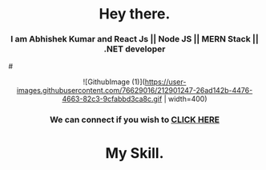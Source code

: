       
# <h1 align="center"> Hey there. </h1>
### <h3 align="center"> I am Abhishek Kumar and **React Js** || **Node JS** || **MERN Stack** || **.NET** developer </h3>
#<p align="center">![GithubImage (1)](https://user-images.githubusercontent.com/76629016/212901247-26ad142b-4476-4663-82c3-9cfabbd3ca8c.gif | width=400)

### <p align="center">We can connect if you wish to [CLICK HERE](https://www.linkedin.com/in/akd-kr53/)</p>

# <h1 align="center">My Skill. </h1> 
<!--
**kr53akd/kr53akd** is a ✨ _special_ ✨ repository because its `README.md` (this file) appears on your GitHub profile.

Here are some ideas to get you started:

- 🔭 I’m currently working on ...
- 🌱 I’m currently learning ...
- 👯 I’m looking to collaborate on ...
- 🤔 I’m looking for help with ...
- 💬 Ask me about ...
- 📫 How to reach me: ...
- 😄 Pronouns: ...
- ⚡ Fun fact: ...
-->
